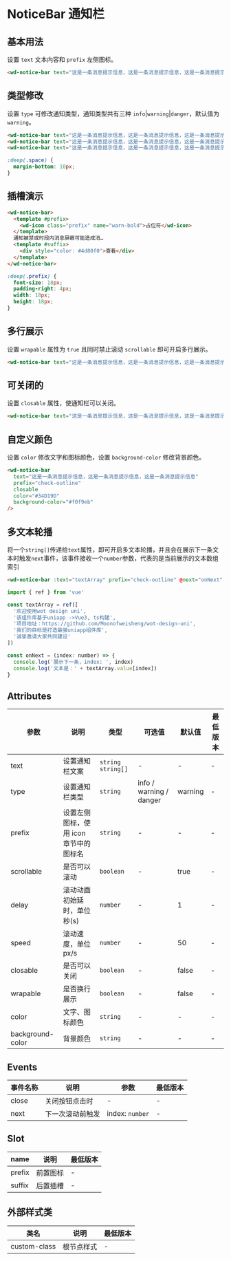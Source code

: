 <frame/>

# NoticeBar 通知栏

## 基本用法

设置 `text` 文本内容和 `prefix` 左侧图标。

```html
<wd-notice-bar text="这是一条消息提示信息，这是一条消息提示信息，这是一条消息提示信息" prefix="warn-bold" />
```

## 类型修改

设置 `type` 可修改通知类型，通知类型共有三种 `info`|`warning`|`danger`，默认值为`warning`。

```html
<wd-notice-bar text="这是一条消息提示信息，这是一条消息提示信息，这是一条消息提示信息" prefix="warn-bold" custom-class="space" />
<wd-notice-bar text="这是一条消息提示信息，这是一条消息提示信息，这是一条消息提示信息" prefix="check-outline" type="info" custom-class="space" />
<wd-notice-bar text="这是一条消息提示信息，这是一条消息提示信息，这是一条消息提示信息" prefix="wifi-error" type="danger" />
```

```scss
:deep(.space) {
  margin-bottom: 10px;
}
```

## 插槽演示

```html
<wd-notice-bar>
  <template #prefix>
    <wd-icon class="prefix" name="warn-bold">占位符</wd-icon>
  </template>
  通知被禁或时段内消息屏蔽可能造成消…
  <template #suffix>
    <div style="color: #4d80f0">查看</div>
  </template>
</wd-notice-bar>
```

```scss
:deep(.prefix) {
  font-size: 18px;
  padding-right: 4px;
  width: 18px;
  height: 18px;
}
```

## 多行展示

设置 `wrapable` 属性为 `true` 且同时禁止滚动 `scrollable` 即可开启多行展示。

```html
<wd-notice-bar text="这是一条消息提示信息，这是一条消息提示信息，这是一条消息提示信息" wrapable :scrollable="false" />
```

## 可关闭的

设置 `closable` 属性，使通知栏可以关闭。

```html
<wd-notice-bar text="这是一条消息提示信息，这是一条消息提示信息，这是一条消息提示信息" closable />
```

## 自定义颜色

设置 `color` 修改文字和图标颜色，设置 `background-color` 修改背景颜色。

```html
<wd-notice-bar
  text="这是一条消息提示信息，这是一条消息提示信息，这是一条消息提示信息"
  prefix="check-outline"
  closable
  color="#34D19D"
  background-color="#f0f9eb"
/>
```

## 多文本轮播
将一个`string[]`传递给`text`属性，即可开启多文本轮播，并且会在展示下一条文本时触发`next`事件，该事件接收一个`number`参数，代表的是当前展示的文本数组索引

```html
<wd-notice-bar :text="textArray" prefix="check-outline" @next="onNext" />
```

```javascript
import { ref } from 'vue'

const textArray = ref([
  '欢迎使用wot design uni',
  '该组件库基于uniapp ->Vue3, ts构建',
  '项目地址：https://github.com/Moonofweisheng/wot-design-uni',
  '我们的目标是打造最强uniapp组件库',
  '诚挚邀请大家共同建设'
])

const onNext = (index: number) => {
  console.log('展示下一条，index: ', index)
  console.log('文本是：' + textArray.value[index])
}
```


## Attributes

| 参数             | 说明                                   | 类型    | 可选值                  | 默认值  | 最低版本 |
| ---------------- | -------------------------------------- | ------- | ----------------------- | ------- | -------- |
| text             | 设置通知栏文案                         | `string` `string[]`  | -                       | -       | -        |
| type             | 设置通知栏类型                         | `string`  | info / warning / danger | warning | -        |
| prefix           | 设置左侧图标，使用 icon 章节中的图标名 | `string`  | -                       | -       | -        |
| scrollable       | 是否可以滚动                           | `boolean` | -                       | true    | -        |
| delay            | 滚动动画初始延时，单位 秒(s)           | `number`  | -                       | 1       | -        |
| speed            | 滚动速度，单位 px/s                    | `number`  | -                       | 50      | -        |
| closable         | 是否可以关闭                           | `boolean` | -                       | false   | -        |
| wrapable         | 是否换行展示                           | `boolean` | -                       | false   | -        |
| color            | 文字、图标颜色                         | `string`  | -                       | -       | -        |
| background-color | 背景颜色                               | `string`  | -                       | -       | -        |

## Events

| 事件名称   | 说明           | 参数 | 最低版本 |
| ---------- | -------------- | ---- | -------- |
| close | 关闭按钮点击时 | -    | -        |
| next | 下一次滚动前触发 | index: `number`    | -        |

## Slot

| name   | 说明     | 最低版本 |
| ------ | -------- | -------- |
| prefix | 前置图标 | -        |
| suffix | 后置插槽 | -        |

## 外部样式类

| 类名         | 说明       | 最低版本 |
| ------------ | ---------- | -------- |
| custom-class | 根节点样式 | -        |
